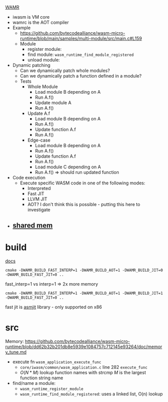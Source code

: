 [WAMR](https://github.com/bytecodealliance/wasm-micro-runtime)
- iwasm is VM core
- wamrc is the AOT compiler
- Example
	- https://github.com/bytecodealliance/wasm-micro-runtime/blob/main/samples/multi-module/src/main.c#L159
	- Module
		- register module: 
		- find module: `wasm_runtime_find_module_registered`
		- unload module: 
- Dynamic patching
	- Can we dynamically patch whole modules?
	- Can we dynamically patch a function defined in a module?
	- Tests
		- Whole Module
			- Load module B depending on A
			- Run A.f()
			- Update module A
			- Run A.f()
		- Update A.f
			- Load module B depending on A
			- Run A.f()
			- Update function A.f
			- Run A.f()
		- Edge-case
			- Load module B depending on A
			- Run A.f()
			- Update function A.f
			- Run A.f()
			- Load module C depending on A
			- Run A.f() => should run updated function
- Code execution
	- Execute specific WASM code in one of the following modes:
		- Interpreted
		- Fast JIT
		- LLVM JIT
		- AOT? I don't think this is possible - putting this here to investigate
- [shared mem](https://github.com/WebAssembly/threads/blob/main/proposals/threads/Overview.md#shared-linear-memory)
	- 

# build

[docs](https://github.com/bytecodealliance/wasm-micro-runtime/blob/main/doc/build_wamr.md)

```
cmake -DWAMR_BUILD_FAST_INTERP=1 -DWAMR_BUILD_AOT=1 -DWAMR_BUILD_JIT=0 -DWAMR_BUILD_FAST_JIT=0 ..
```

fast_interp=1 vs interp=1 => 2x more memory

```
cmake -DWAMR_BUILD_FAST_INTERP=1 -DWAMR_BUILD_AOT=1 -DWAMR_BUILD_JIT=1 -DWAMR_BUILD_FAST_JIT=0 ..
```

fast jit is [asmjit](https://asmjit.com/) library - only supported on x86

# src
Memory: https://github.com/bytecodealliance/wasm-micro-runtime/blob/dd62b32b201db8e5939e1084757c712145e93264/doc/memory_tune.md

- execute fn `wasm_application_execute_func`
	- `core/iwasm/common/wasm_application.c` line 282 `execute_func`
	- $O(N*M)$ lookup function names with strcmp $M$ is the largest function string name
- find/name a module:
	- `wasm_runtime_register_module`
	- `wasm_runtime_find_module_registered`: uses a linked list, O(n) lookup

